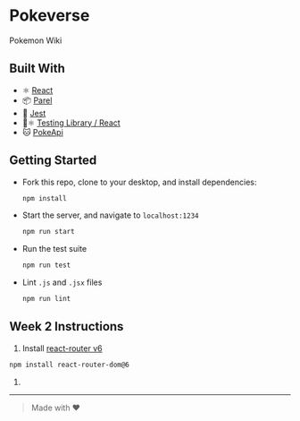 # Pokeverse

Pokemon Wiki

## Built With
- ⚛️  [React](https://reactjs.org/)
- 📦  [Parel](https://parceljs.org/)
- 🧪  [Jest](https://jestjs.io/)
- 🧪⚛️  [Testing Library / React](https://testing-library.com/docs/react-testing-library/setup)
- 🐱 [PokeApi](https://pokeapi.co/)

## Getting Started

- Fork this repo, clone to your desktop, and install dependencies:
  ```sh
  npm install
  ```
- Start the server, and navigate to `localhost:1234`
  ```sh
  npm run start
  ```
- Run the test suite
  ```sh
  npm run test
  ```
- Lint `.js` and `.jsx` files
  ```sh
  npm run lint
  ```

## Week 2 Instructions

1. Install [react-router v6](https://reactrouter.com/docs/en/v6/getting-started/tutorial#installation)
  ```sh
  npm install react-router-dom@6
  ```
1. 

---

> Made with ♥️
